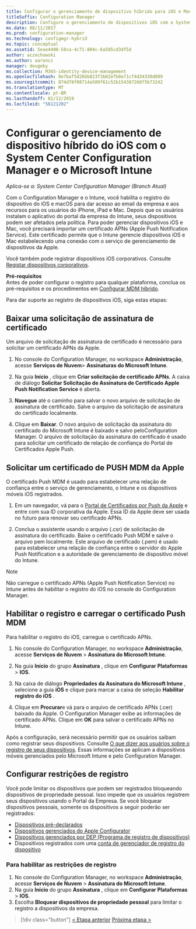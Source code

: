 ```yaml
---
title: Configurar o gerenciamento de dispositivo híbrido para iOS e Mac com o Microsoft Intune
titleSuffix: Configuration Manager
description: Configure o gerenciamento de dispositivos iOS com o System Center Configuration Manager e o Microsoft Intune.
ms.date: 08/11/2017
ms.prod: configuration-manager
ms.technology: configmgr-hybrid
ms.topic: conceptual
ms.assetid: 5eae4400-58ca-4c71-804c-6a585cd3df5d
author: aczechowski
ms.author: aaroncz
manager: dougeby
ms.collection: M365-identity-device-management
ms.openlocfilehash: 8e7baf5d26bb823f3b02efb8e71cf4d34330d899
ms.sourcegitcommit: 874d78f08714a509f61c52b154387268f5b73242
ms.translationtype: MT
ms.contentlocale: pt-BR
ms.lasthandoff: 02/12/2019
ms.locfileid: "56121202"
---
```

# <a name="set-up-ios-hybrid-device-management-with-system-center-configuration-manager-and-microsoft-intune"></a>Configurar o gerenciamento de dispositivo híbrido do iOS com o System Center Configuration Manager e o Microsoft Intune

*Aplica-se a: System Center Configuration Manager (Branch Atual)*

Com o Configuration Manager e o Intune, você habilita o registro do dispositivo do iOS e macOS para dar acesso ao email da empresa e aos recursos para os usuários do iPhone, iPad e Mac. Depois que os usuários instalam o aplicativo do portal da empresa do Intune, seus dispositivos podem ser afetados pela política. Para poder gerenciar dispositivos iOS e Mac, você precisará importar um certificado APNs (Apple Push Notification Service). Este certificado permite que o Intune gerencie dispositivos iOS e Mac estabelecendo uma conexão com o serviço de gerenciamento de dispositivos da Apple.  

 Você também pode registrar dispositivos iOS corporativos.  Consulte [Registar dispositivos corporativos](enroll-company-owned-devices.md).  

**Pré-requisitos**<br>
Antes de poder configurar o registro para qualquer plataforma, conclua os pré-requisitos e os procedimentos em [Configurar MDM híbrido](setup-hybrid-mdm.md).

Para dar suporte ao registro de dispositivos iOS, siga estas etapas:  

## <a name="download-a-certificate-signing-request"></a>Baixar uma solicitação de assinatura de certificado
Um arquivo de solicitação de assinatura de certificado é necessário para solicitar um certificado APNs da Apple.  

1.  No console do Configuration Manager, no workspace **Administração**, acesse **Serviços de Nuvem**> **Assinaturas do Microsoft Intune**.  

2.  Na guia **Início** , clique em **Criar solicitação de certificado APNs**. A caixa de diálogo **Solicitar Solicitação de Assinatura de Certificado Apple Push Notification Service** é aberta.  

3.  **Navegue** até o caminho para salvar o novo arquivo de solicitação de assinatura de certificado. Salve o arquivo da solicitação de assinatura do certificado localmente.  

4.  Clique em **Baixar**. O novo arquivo de solicitação da assinatura do certificado do Microsoft Intune é baixado e salvo peloConfiguration Manager. O arquivo de solicitação da assinatura do certificado é usado para solicitar um certificado de relação de confiança do Portal de Certificados Apple Push.  

## <a name="request-an-mdm-push-certificate-from-apple"></a>Solicitar um certificado de PUSH MDM da Apple
O certificado Push MDM é usado para estabelecer uma relação de confiança entre o serviço de gerenciamento, o Intune e os dispositivos móveis iOS registrados.  

1.  Em um navegador, vá para o [Portal de Certificados por Push da Apple](http://go.microsoft.com/fwlink/?LinkId=269844) e entre com sua ID corporativa da Apple. Essa ID da Apple deve ser usada no futuro para renovar seu certificado APNs.  

2.  Conclua o assistente usando o arquivo (.csr) de solicitação de assinatura do certificado. Baixe o certificado Push MDM e salve o arquivo pem localmente. Este arquivo de certificado (.pem) é usado para estabelecer uma relação de confiança entre o servidor do Apple Push Notification e a autoridade de gerenciamento de dispositivo móvel do Intune.  

> [!NOTE]  
>  Não carregue o certificado APNs (Apple Push Notification Service) no Intune antes de habilitar o registro do iOS no console do Configuration Manager.  

## <a name="enable-enrollment-and-upload-the-mdm-push-certificate"></a>Habilitar o registro e carregar o certificado Push MDM
Para habilitar o registro do iOS, carregue o certificado APNs.  

1.  No console do Configuration Manager, no workspace **Administração**, acesse **Serviços de Nuvem** > **Assinatura do Microsoft Intune**.  

2.  Na guia **Início** do grupo **Assinatura** , clique em **Configurar Plataformas** > **IOS**.  

3.  Na caixa de diálogo **Propriedades da Assinatura do Microsoft Intune** , selecione a guia **iOS** e clique para marcar a caixa de seleção **Habilitar registro do iOS** .  
4.  Clique em **Procurar**e vá para o arquivo de certificado APNs (.cer) baixado da Apple. O Configuration Manager exibe as informações de certificado APNs. Clique em **OK** para salvar o certificado APNs no Intune.  

Após a configuração, será necessário permitir que os usuários saibam como registrar seus dispositivos. Consulte [O que dizer aos usuários sobre o registro de seus dispositivos](https://docs.microsoft.com/intune/end-user-educate). Essas informações se aplicam a dispositivos móveis gerenciados pelo Microsoft Intune e pelo Configuration Manager.

## <a name="configure-enrollment-restrictions"></a>Configurar restrições de registro

Você pode limitar os dispositivos que podem ser registrados bloqueando dispositivos de propriedade pessoal. Isso impede que os usuários registrem seus dispositivos usando o Portal da Empresa. Se você bloquear dispositivos pessoais, somente os dispositivos a seguir poderão ser registrados:
- [Dispositivos pré-declarados](predeclare-devices-with-hardware-id.md)
- [Dispositivos gerenciados do Apple Configurator](ios-hybrid-enrollment-using-apple-configurator.md)
- [Dispositivos gerenciados por DEP (Programa de registro de dispositivos)](ios-device-enrollment-program-for-hybrid.md)
- Dispositivos registrados com uma [conta de gerenciador de registro do dispositivo](enroll-devices-with-device-enrollment-manager.md)

### <a name="to-enable-enrollment-restrictions"></a>Para habilitar as restrições de registro
1.  No console do Configuration Manager, no workspace **Administração**, acesse **Serviços de Nuvem** > **Assinatura do Microsoft Intune**.
2.  Na guia **Início** do grupo **Assinatura** , clique em **Configurar Plataformas** > **IOS**.
3.  Escolha **Bloquear dispositivos de propriedade pessoal** para limitar o registro a dispositivos da empresa.

> [!div class="button"]
> [< Etapa anterior](create-service-connection-point.md)  [Próxima etapa >](set-up-additional-management.md)
